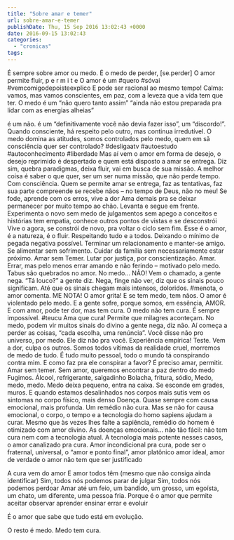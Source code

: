 ```yaml
---
title: "Sobre amar e temer"
url: sobre-amar-e-temer
publishDate: Thu, 15 Sep 2016 13:02:43 +0000
date: 2016-09-15 13:02:43
categories: 
  - "cronicas"
tags: 
---
```

É sempre sobre amor ou medo.
É o medo de perder, [se.perder]
O amor permite fluir, p e r m i t e
O amor é um #quero #sóvai #vemcomigodepoisteexplico
E pode ser racional ao mesmo tempo!
Calma: vamos, mas vamos conscientes, em paz, com a leveza que a vida tem que ter.
O medo é um “não quero tanto assim”
“ainda não estou preparada pra lidar com as energias alheias”

<!--more-->
é um não. é um “definitivamente você não devia fazer isso”, um “discordo!”.
Quando consciente, há respeito pelo outro, mas continua irredutível.
O medo domina as atitudes, somos controlados pelo medo,
quem em sã consciência quer ser controlado?
#desligaatv #autoestudo #autoconhecimento #liberdade
Mas aí vem o amor em forma de desejo,
o desejo reprimido é despertado
e quem está disposto a amar
se entrega.
Diz sim, quebra paradigmas,
deixa fluir, vai em busca de sua missão.
A melhor coisa é saber o que quer,
ser um ser numa missão, que não perde tempo.
Com consciência.
Quem se permite amar se entrega,
faz as tentativas, faz sua parte
compreende se recebe nãos – no tempo de Deus, não no meu!
Se fode, aprende com os erros, vive a dor
Ama demais pra se deixar permanecer por muito tempo ao chão.
Levanta e segue em frente.
Experimenta o novo sem medo de julgamentos
sem apego a conceitos e histórias
tem empatia, conhece outros pontos de vistas e se desconstrói
Vive o agora, se constrói de novo, pra voltar o ciclo sem fim.
Esse é o amor, é a natureza, é o fluir.
Respeitando tudo e a todos.
Deixando o mínimo de pegada negativa possível.
Terminar um relacionamento e manter-se amigo.
Se alimentar sem sofrimento.
Cuidar da família sem necessariamente estar próximo.
Amar sem Temer.
Lutar por justiça, por conscientização.
Amar. Errar, mas pelo menos errar amando e não ferindo – motivado pelo medo.
Tabus são quebrados no amor.
No medo… NÃO!
Vem o chamado, a gente nega.
“Tá louco?” a gente diz.
Nega, finge não ver,
diz que os sinais pouco significam.
Até que os sinais chegam mais intensos, doloridos.
#menota, o amor comenta. ME NOTA! O amor grita!
E se tem medo, tem nãos. O amor é violentado pelo medo.
E a gente sofre, porque somos, em essência, AMOR.
E com amor, pode ter dor, mas tem cura.
O medo não tem cura. É sempre impossível.
#teucu
Ama que cura!
Permite que milagres aconteçam.
No medo, podem vir muitos
sinais do divino a gente nega, diz não.
Aí começa a perder as coisas,
“cada escolha, uma renúncia”.
Você disse não pro universo, por medo.
Ele diz não pra você. Experiência empírica! Teste.
Vem a dor, culpa os outros.
Somos todos vítimas da realidade cruel, morremos de medo de tudo.
É tudo muito pessoal, todo o mundo tá conspirando contra mim.
E como faz pra ele conspirar a favor?
É preciso amar, permitir. Amar sem temer.
Sem amor, queremos encontrar a paz dentro do medo
Fugimos.
Álcool, refrigerante, salgadinho
Bolacha, fritura, sódio,
Medo, medo, medo.
Medo deixa pequeno, entra na caixa.
Se esconde em grades, muros.
E quando estamos desalinhados nos corpos mais sutis
vem os sintomas no corpo físico, mais denso
Doença. Quase sempre com causa emocional, mais profunda.
Um remédio não cura.
Mas se não for causa emocional, o corpo, o tempo
e a tecnologia do homo sapiens ajudam a curar.
Mesmo que às vezes lhes falte a sapiência,
remédio do homem é otimizado com amor divino.
As doenças emocionais… não tão fácil:
não tem cura nem com a tecnologia atual.
A tecnologia mais potente nesses casos,
o amor canalizado pra cura.
Amor incondicional pra cura,
pode ser o fraternal, universal,
o “amor e ponto final”, amor platônico
amor ideal, amor de verdade
o amor não tem que ser justificado

A cura vem do amor
E amor todos têm
(mesmo que não consiga ainda identificar)
Sim, todos nós podemos parar de julgar
Sim, todos nós podemos perdoar
Amar até um feio,
um bandido,
um grosso,
um egoísta,
um chato,
um diferente,
uma pessoa fria.
Porque é o amor que permite
aceitar
observar
aprender
ensinar
errar e evoluir

É o amor que sabe que tudo está em evolução.

O resto é medo.
Medo tem cura.
